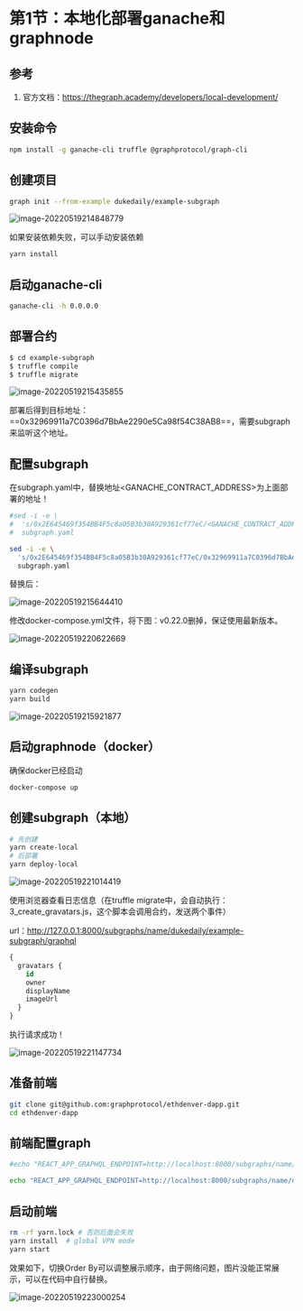 # 第1节：本地化部署ganache和graphnode



## 参考

1. 官方文档：https://thegraph.academy/developers/local-development/

## 安装命令

```sh
npm install -g ganache-cli truffle @graphprotocol/graph-cli
```

## 创建项目

```sh
graph init --from-example dukedaily/example-subgraph
```

![image-20220519214848779](assets/image-20220519214848779.png)

如果安装依赖失败，可以手动安装依赖

```sh
yarn install
```

## 启动ganache-cli

```sh
ganache-cli -h 0.0.0.0
```

## 部署合约

```sh
$ cd example-subgraph
$ truffle compile
$ truffle migrate
```

![image-20220519215435855](assets/image-20220519215435855.png)

部署后得到目标地址：==0x32969911a7C0396d7BbAe2290e5Ca98f54C38AB8==，需要subgraph来监听这个地址。

## 配置subgraph

在subgraph.yaml中，替换地址<GANACHE_CONTRACT_ADDRESS>为上面部署的地址！

```sh
#sed -i -e \
#  's/0x2E645469f354BB4F5c8a05B3b30A929361cf77eC/<GANACHE_CONTRACT_ADDRESS>/g' \
#  subgraph.yaml

sed -i -e \
  's/0x2E645469f354BB4F5c8a05B3b30A929361cf77eC/0x32969911a7C0396d7BbAe2290e5Ca98f54C38AB8/g' \
  subgraph.yaml
```

替换后：

![image-20220519215644410](assets/image-20220519215644410.png)

修改docker-compose.yml文件，将下图：v0.22.0删掉，保证使用最新版本。

![image-20220519220622669](assets/image-20220519220622669.png)

## 编译subgraph

```sh
yarn codegen
yarn build
```

![image-20220519215921877](assets/image-20220519215921877.png)

## 启动graphnode（docker）

确保docker已经启动

```sh
docker-compose up
```

## 创建subgraph（本地）

```sh
# 先创建
yarn create-local
# 后部署
yarn deploy-local
```

![image-20220519221014419](assets/image-20220519221014419.png)

使用浏览器查看日志信息（在truffle migrate中，会自动执行：3_create_gravatars.js，这个脚本会调用合约，发送两个事件）

url：http://127.0.0.1:8000/subgraphs/name/dukedaily/example-subgraph/graphql

```sql
{
  gravatars {
    id
    owner
    displayName
    imageUrl
  }
}
```

执行请求成功！

![image-20220519221147734](assets/image-20220519221147734.png)

## 准备前端

```sh
git clone git@github.com:graphprotocol/ethdenver-dapp.git
cd ethdenver-dapp
```

## 前端配置graph

```sh
#echo "REACT_APP_GRAPHQL_ENDPOINT=http://localhost:8000/subgraphs/name/<GITHUB_USERNAME>/example-subgraph" > .env

echo "REACT_APP_GRAPHQL_ENDPOINT=http://localhost:8000/subgraphs/name/dukedaily/example-subgraph" > .env
```

## 启动前端

```sh
rm -rf yarn.lock # 否则后面会失败
yarn install  # global VPN mode
yarn start
```

效果如下，切换Order By可以调整展示顺序，由于网络问题，图片没能正常展示，可以在代码中自行替换。

![image-20220519223000254](assets/image-20220519223000254.png)
